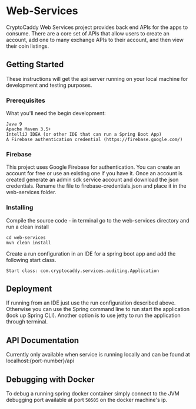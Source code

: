 # Web-Services

CryptoCaddy Web Services project provides back end APIs for the apps to consume.  There are a core set of APIs that allow users to create an account, add one to many exchange APIs to their account, and then view their coin listings.

## Getting Started

These instructions will get the api server running on your local machine for development and testing purposes.

### Prerequisites

What you'll need the begin development:

```
Java 9
Apache Maven 3.5+
IntelliJ IDEA (or other IDE that can run a Spring Boot App)
A Firebase authentication credential (https://firebase.google.com/)
```

### Firebase

This project uses Google Firebase for authentication.  You can create an account for free or use an existing one if you have it.  Once an account is created generate an admin sdk service account and download the json credentials.  Rename the file to firebase-credentials.json and place it in the web-services folder.

### Installing

Compile the source code - in terminal go to the web-services directory and run a clean install

```
cd web-services
mvn clean install
```

Create a run configuration in an IDE for a spring boot app and add the following start class.

```
Start class: com.cryptocaddy.services.auditing.Application
```


## Deployment

If running from an IDE just use the run configuration described above.  
Otherwise you can use the Spring command line to run start the application (look up Spring CLI).
Another option is to use jetty to run the application through terminal.

## API Documentation

Currently only available when service is running locally and can be found at localhost:{port-number}/api

## Debugging with Docker

To debug a running spring docker container simply connect to the JVM debugging port available at port `50505` on the docker machine's ip.


